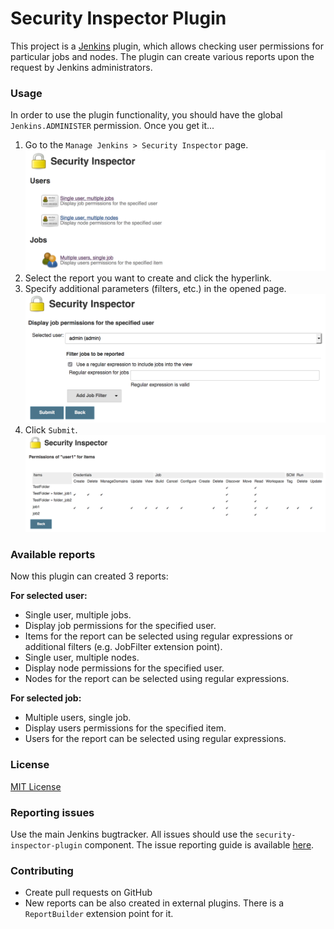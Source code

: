 Security Inspector Plugin
====

This project is a [Jenkins](https://jenkins.io) plugin, which allows checking user permissions
for particular jobs and nodes.
The plugin can create various reports upon the request by Jenkins administrators.

### Usage

In order to use the plugin functionality, you should have the global `Jenkins.ADMINISTER` permission.
Once you get it...

1. Go to the `Manage Jenkins > Security Inspector` page.
![Security Inspector Index](docs/images/SecurityInspectorIndex.png)
1. Select the report you want to create and click the hyperlink.
1. Specify additional parameters (filters, etc.) in the opened page.
![Filter for one user and any jobs](docs/images/FilterForOneUserAndJobs.png)
1. Click `Submit`.
![Report for user1 and any jobs](docs/images/ReportForUser1ForItems.png)

### Available reports

Now this plugin can created 3 reports:

**For selected user:**
* Single user, multiple jobs.
 * Display job permissions for the specified user.
 * Items for the report can be selected using regular expressions or additional filters (e.g. JobFilter extension point).
* Single user, multiple nodes.
 * Display node permissions for the specified user.
 * Nodes for the report can be selected using regular expressions.

**For selected job:**
* Multiple users, single job.
 * Display users permissions for the specified item.
 * Users for the report can be selected using regular expressions.

### License

[MIT License](https://opensource.org/licenses/mit-license.php)

### Reporting issues

Use the main Jenkins bugtracker.
All issues should use the `security-inspector-plugin` component.
The issue reporting guide is available [here](https://wiki.jenkins-ci.org/display/JENKINS/How+to+report+an+issue).

### Contributing

* Create pull requests on GitHub
* New reports can be also created in external plugins.
There is a `ReportBuilder` extension point for it.
